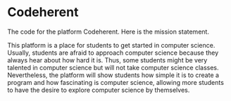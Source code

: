 # Codeherent

The code for the platform Codeherent. Here is the mission statement.

This platform is a place for students to get started in computer science. Usually, students are afraid to approach computer science because they always hear about how hard it is. Thus, some students might be very talented in computer science but will not take computer science classes. Nevertheless, the platform will show students how simple it is to create a program and how fascinating is computer science, allowing more students to have the desire to explore computer science by themselves.

